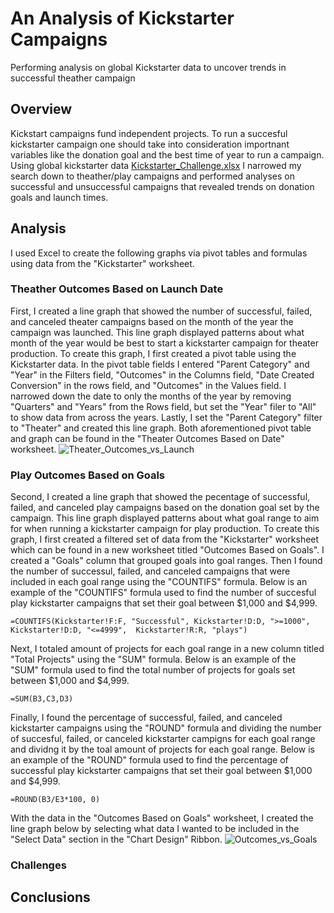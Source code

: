 # An Analysis of Kickstarter Campaigns
Performing analysis on global Kickstarter data to uncover trends in successful theather campaign 
## Overview 
Kickstart campaigns fund independent projects. To run a succesful kickstarter campaign one should take into consideration importnant variables like the donation goal and the best time of year to run a campaign. Using global kickstarter data [Kickstarter_Challenge.xlsx](https://github.com/godak9/kickstarter-analysis/files/8904230/Kickstarter_Challenge.xlsx) I narrowed my search down to theather/play campaigns and performed analyses on successful and unsuccessful campaigns that revealed trends on donation goals and launch times. 
## Analysis
I used Excel to create the following graphs via pivot tables and formulas using data from the "Kickstarter" worksheet.
### Theather Outcomes Based on Launch Date
First, I created a line graph that showed the number of successful, failed, and canceled theater campaigns based on the month of the year the campaign was launched. This line graph displayed patterns about what month of the year would be best to start a kickstarter campaign for theater production. To create this graph, I first created a pivot table using the Kickstarter data. In the pivot table fields I entered "Parent Category" and "Year" in the Filters field, "Outcomes" in the Columns field, "Date Created Conversion" in the rows field, and "Outcomes" in the Values field. I narrowed down the date to only the months of the year by removing "Quarters" and "Years" from the Rows field, but set the "Year" filer to "All" to show data from across the years. Lastly, I set the "Parent Category" filter to "Theater" and created this line graph. Both aforementioned pivot table and graph can be found in the "Theater Outcomes Based on Date" worksheet.
![Theater_Outcomes_vs_Launch ](https://user-images.githubusercontent.com/104794100/173905082-b5763cda-8f1b-4f2a-98bb-0d20cfc6d1c9.png)
### Play Outcomes Based on Goals
Second, I created a line graph that showed the pecentage of successful, failed, and canceled play campaigns based on the donation goal set by the campaign. This line graph displayed patterns about what goal range to aim for when running a kickstarter campaign for play production. To create this graph, I first created a filtered set of data from the "Kickstarter" worksheet which can be found in a new worksheet titled "Outcomes Based on Goals". I created a "Goals" column that grouped goals into goal ranges. Then I found the number of successul, failed, and canceled campaigns that were included in each goal range using the "COUNTIFS" formula. Below is an example of the  "COUNTIFS" formula used to find the number of succesful play kickstarter campaigns that set their goal between $1,000 and $4,999.
```
=COUNTIFS(Kickstarter!F:F, "Successful", Kickstarter!D:D, ">=1000", Kickstarter!D:D, "<=4999",  Kickstarter!R:R, "plays")
```
Next, I totaled amount of projects for each goal range in a new column titled "Total Projects" using the "SUM" formula. Below is an example of the "SUM" formula used to find the total number of projects for goals set between $1,000 and $4,999.
```
=SUM(B3,C3,D3)
```
Finally, I found the percentage of successful, failed, and canceled kickstarter campaigns using the "ROUND" formula and dividing the number of succesful, failed, or canceled kickstarter campigns for each goal range and dividng it by the toal amount of projects for each goal range. Below is an example of the "ROUND" formula used to find the percentage of successful play kickstarter campaigns that set their goal between $1,000 and $4,999.
```
=ROUND(B3/E3*100, 0)
```
With the data in the "Outcomes Based on Goals" worksheet, I created the line graph below by selecting what data I wanted to be included in the "Select Data" section in the "Chart Design" Ribbon. 
![Outcomes_vs_Goals](https://user-images.githubusercontent.com/104794100/173917237-87ff7485-971e-469b-b04a-5691bf52953f.png)

### Challenges 
## Conclusions 
